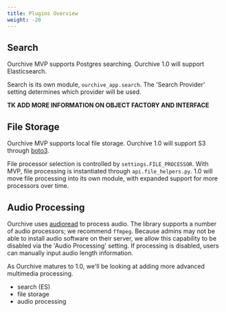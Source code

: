 ```yaml
---
title: Plugins Overview
weight: -20
---
```


## Search

Ourchive MVP supports Postgres searching. Ourchive 1.0 will support Elasticsearch.

Search is its own module, `ourchive_app.search`. The 'Search Provider' setting determines which provider will be used. 

**TK ADD MORE INFORMATION ON OBJECT FACTORY AND INTERFACE**

## File Storage

Ourchive MVP supports local file storage. Ourchive 1.0 will support S3 through [boto3](https://github.com/boto/boto3). 

File processor selection is controlled by `settings.FILE_PROCESSOR`. With MVP, file processing is instantiated through `api.file_helpers.py`. 1.0 will move file processing into its own module, with expanded support for more processors over time.

## Audio Processing

Ourchive uses [audioread](https://github.com/beetbox/audioread) to process audio. The library supports a number of audio processors; we recommend `ffmpeg`. Because admins may not be able to install audio software on their server, we allow this capability to be disabled via the 'Audio Processing' setting. If processing is disabled, users can manually input audio length information.

As Ourchive matures to 1.0, we'll be looking at adding more advanced multimedia processing.

- search (ES)
- file storage
- audio processing